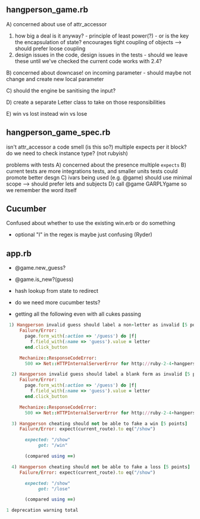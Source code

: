 hangperson_game.rb
------------------

A) concerned about use of attr_accessor
  1) how big a deal is it anyway? - principle of least power(?)
    - or is the key the encapsulation of state?
      encourages tight coupling of objects --> should prefer loose coupling
  2) design issues in the code, design issues in the tests
    - should we leave these until we've checked the current code works with 2.4?
  
B) concerned about downcase! on incoming parameter - should maybe not change
   and create new local parameter
  
C) should the engine be sanitising the input?

D) create a separate Letter class to take on those responsibilities

E) win vs lost instead win vs lose

hangperson_game_spec.rb
-----------------------

isn't attr_accessor a code smell (is this so?)
multiple expects per it block?
do we need to check instance type? (not rubyish)
  
problems with tests
A) concerned about the presence multiple `expects`
B) current tests are more integrations tests, and smaller
   units tests could promote better desgn
C) ivars being used (e.g. @game) should use minimal scope 
    --> should prefer lets and subjects
D) call @game GARPLYgame so we remember the word itself

Cucumber
--------

Confused about whether to use the existing win.erb or do something 

* optional "I" in the regex is maybe just confusing (Ryder)


app.rb
------

* @game.new_guess?
* @game.is_new?(guess)

* hash lookup from state to redirect

* do we need more cucumber tests?
    
* getting all the following even with all cukes passing

```ruby
 1) Hangperson invalid guess should label a non-letter as invalid [5 points]
     Failure/Error:
       page.form_with(:action => '/guess') do |f|
         f.field_with(:name => 'guess').value = letter
       end.click_button

     Mechanize::ResponseCodeError:
       500 => Net::HTTPInternalServerError for http://ruby-2-4-hangperson.herokuapp.com/guess -- unhandled response

  2) Hangperson invalid guess should label a blank form as invalid [5 points]
     Failure/Error:
       page.form_with(:action => '/guess') do |f|
         f.field_with(:name => 'guess').value = letter
       end.click_button

     Mechanize::ResponseCodeError:
       500 => Net::HTTPInternalServerError for http://ruby-2-4-hangperson.herokuapp.com/guess -- unhandled response

  3) Hangperson cheating should not be able to fake a win [5 points]
     Failure/Error: expect(current_route).to eq("/show")

       expected: "/show"
            got: "/win"

       (compared using ==)

  4) Hangperson cheating should not be able to fake a loss [5 points]
     Failure/Error: expect(current_route).to eq("/show")

       expected: "/show"
            got: "/lose"

       (compared using ==)

1 deprecation warning total
```
